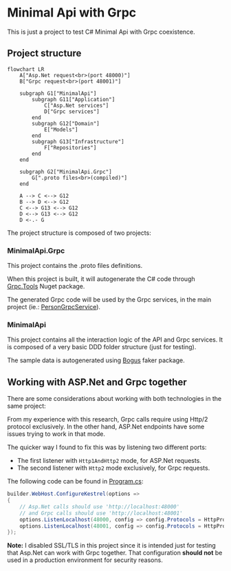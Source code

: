 # Minimal Api with Grpc
This is just a project to test C# Minimal Api with Grpc coexistence.

## Project structure

```mermaid
flowchart LR
    A["Asp.Net request<br>(port 48000)"]
    B["Grpc request<br>(port 48001)"]

    subgraph G1["MinimalApi"]
        subgraph G11["Application"]
            C["Asp.Net services"]
            D["Grpc services"]
        end
        subgraph G12["Domain"]
            E["Models"]
        end
        subgraph G13["Infrastructure"]
            F["Repositories"]
        end
    end

    subgraph G2["MinimalApi.Grpc"]
        G[".proto files<br>(compiled)"]
    end

    A --> C <--> G12
    B --> D <--> G12
    C <--> G13 <--> G12
    D <--> G13 <--> G12
    D <-.- G
```

The project structure is composed of two projects:

### MinimalApi.Grpc
This project contains the .proto files definitions.

When this project is built, it will autogenerate the C# code through [Grpc.Tools](https://www.nuget.org/packages/Grpc.Tools/) Nuget package.

The generated Grpc code will be used by the Grpc services, in the main project (ie.: [PersonGrpcService](https://github.com/humaranah/MinimalApiWithGrpc/blob/main/source/MinimalApi/Application/PersonGrpcService.cs)).

### MinimalApi
This project contains all the interaction logic of the API and Grpc services. It is composed of a very basic DDD folder structure (just for testing).

The sample data is autogenerated using [Bogus](https://www.nuget.org/packages/Bogus/) faker package.

## Working with ASP.Net and Grpc together
There are some considerations about working with both technologies in the same project:

From my experience with this research, Grpc calls require using Http/2 protocol exclusively. In the other hand, ASP.Net endpoints have some issues trying to work in that mode.

The quicker way I found to fix this was by listening two different ports:
- The first listener with `Http1AndHttp2` mode, for ASP.Net requests.
- The second listener with `Http2` mode exclusively, for Grpc requests.

The following code can be found in [Program.cs](source/MinimalApi/Program.cs):
```csharp
builder.WebHost.ConfigureKestrel(options =>
{
    // Asp.Net calls should use 'http://localhost:48000'
    // and Grpc calls should use 'http://localhost:48001'
    options.ListenLocalhost(48000, config => config.Protocols = HttpProtocols.Http1AndHttp2);
    options.ListenLocalhost(48001, config => config.Protocols = HttpProtocols.Http2);
});
```

**Note:** I disabled SSL/TLS in this project since it is intended just for testing that Asp.Net can work with Grpc together. That configuration **should not** be used in a production environment for security reasons.
